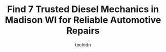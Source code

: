 ---
layout: ampstory
image: https://images.unsplash.com/photo-1594420307681-9abf0349f8e2?ixlib=rb-4.0.3&ixid=MnwxMjA3fDB8MHxwaG90by1wYWdlfHx8fGVufDB8fHx8&auto=format&fit=crop&w=640&h=853&q=80
author: techidn
featured: false
description: If youre in need of trustworthy and skilled Diesel Mechanic in Madison WI, USA, youll be pleased to discover the 7 best Diesel Mechanic in town. Their expertise and commitment to customer 
title: Find 7 Trusted Diesel Mechanics in Madison WI for Reliable Automotive Repairs
cover:
   title: Find 7 Trusted Diesel Mechanics in Madison WI for Reliable Automotive Repairs
   subtitle: Rickpate
   background: https://images.unsplash.com/photo-1594420307681-9abf0349f8e2?ixlib=rb-4.0.3&ixid=MnwxMjA3fDB8MHxwaG90by1wYWdlfHx8fGVufDB8fHx8&auto=format&fit=crop&w=640&h=853&q=80

pages: 
 - layout: thirds
   top: <h1>#1 Midwest Engine Service</h1>
   bottom: "<p>I couldnt drive my Toyota Prius another mile, coming off Hwy 51 south to Milwaukee St. The wheel had one missing  lug nut & broken lug bolt on the wheel, & vehicle had b</p>"
   background: https://www.knot35.com/toplist/wp-content/uploads/2023/06/best-diesel-mechanic-1-in-madison-wi-1685838685.jpeg
   backgroundblur: true
 - layout: thirds
   top: <h1>#2 East Side Transmission</h1>
   bottom: "<p>99 S Stoughton Rd, Madison, WI 53714, United States</p>"
   background: https://www.knot35.com/toplist/wp-content/uploads/2023/06/best-diesel-mechanic-2-in-madison-wi-1685838686.jpeg
   cta:
      link: https://www.knot35.com/toplist/find-7-trusted-diesel-mechanics-in-madison-wi-for-reliable-automotive-repairs/
      text: Find 7 Trusted Diesel Mechanics in Madison WI for Reliable Automotive Repairs
 - layout: thirds
   top: <h1>#3 McDermotts Service & Repair</h1>
   bottom: "<p>6525 Seybold Rd, Madison, WI 53719, United States</p>"
   background: https://www.knot35.com/toplist/wp-content/uploads/2023/06/best-diesel-mechanic-3-in-madison-wi-1685838686.jpeg
   cta:
      link: https://www.knot35.com/toplist/find-7-trusted-diesel-mechanics-in-madison-wi-for-reliable-automotive-repairs/
      text: Find 7 Trusted Diesel Mechanics in Madison WI for Reliable Automotive Repairs
 - layout: thirds
   top: <h1>#4 Waynes</h1>
   bottom: "<p>220 Cottage Grove Rd, Madison, WI 53716, United States</p>"
   background: https://images.unsplash.com/photo-1620421680010-0766ff230392?ixlib=rb-4.0.3&ixid=MnwxMjA3fDB8MHxwaG90by1wYWdlfHx8fGVufDB8fHx8&auto=format&fit=crop&w=640&h=853&q=80
   cta:
      link: https://www.knot35.com/toplist/find-7-trusted-diesel-mechanics-in-madison-wi-for-reliable-automotive-repairs/
      text: Find 7 Trusted Diesel Mechanics in Madison WI for Reliable Automotive Repairs
 - layout: thirds
   top: <h1>#5 J & L Automotive And 4-Wheel Drive Center</h1>
   bottom: "<p>4726 E Broadway, Madison, WI 53716, United States</p>"
   background: https://images.unsplash.com/photo-1564951434112-64d74cc2a2d7?ixlib=rb-4.0.3&ixid=MnwxMjA3fDB8MHxwaG90by1wYWdlfHx8fGVufDB8fHx8&auto=format&fit=crop&w=640&h=853&q=80
   cta:
      link: https://www.knot35.com/toplist/find-7-trusted-diesel-mechanics-in-madison-wi-for-reliable-automotive-repairs/
      text: Find 7 Trusted Diesel Mechanics in Madison WI for Reliable Automotive Repairs
 - layout: thirds
   top: <h1>#6 Phoenix Foreign Car Services</h1>
   bottom: "<p>929 Stewart St, Madison, WI 53713, United States</p>"
   background: https://images.unsplash.com/photo-1632260260864-caf7fde5ec36?ixlib=rb-4.0.3&ixid=MnwxMjA3fDB8MHxwaG90by1wYWdlfHx8fGVufDB8fHx8&auto=format&fit=crop&w=640&h=853&q=80
   cta:
      link: https://www.knot35.com/toplist/find-7-trusted-diesel-mechanics-in-madison-wi-for-reliable-automotive-repairs/
      text: Find 7 Trusted Diesel Mechanics in Madison WI for Reliable Automotive Repairs
 - layout: thirds
   top: <h1>#7 Seversins Service Center</h1>
   bottom: "<p>3401 Milwaukee St, Madison, WI 53714, United States</p>"
   background: https://images.unsplash.com/photo-1580610447943-1bfbef5efe07?ixlib=rb-4.0.3&ixid=MnwxMjA3fDB8MHxwaG90by1wYWdlfHx8fGVufDB8fHx8&auto=format&fit=crop&w=640&h=853&q=80
   cta:
      link: https://www.knot35.com/toplist/find-7-trusted-diesel-mechanics-in-madison-wi-for-reliable-automotive-repairs/
      text: Find 7 Trusted Diesel Mechanics in Madison WI for Reliable Automotive Repairs
 - layout: thirds
   middle: Continue reading...
   background: https://images.unsplash.com/photo-1524169358666-79f22534bc6e?ixlib=rb-4.0.3&ixid=MnwxMjA3fDB8MHxwaG90by1wYWdlfHx8fGVufDB8fHx8&auto=format&fit=crop&w=640&h=853&q=80
   cta:
      link: https://www.knot35.com/toplist/find-7-trusted-diesel-mechanics-in-madison-wi-for-reliable-automotive-repairs/
      text: Find 7 Trusted Diesel Mechanics in Madison WI for Reliable Automotive Repairs
      
---